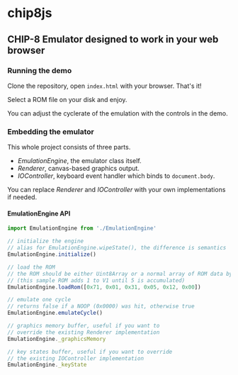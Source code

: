 # chip8js

## CHIP-8 Emulator designed to work in your web browser

### Running the demo

Clone the repository, open `index.html` with your browser. That's it!

Select a ROM file on your disk and enjoy.

You can adjust the cyclerate of the emulation with the controls in the demo.

### Embedding the emulator

This whole project consists of three parts.

- *EmulationEngine*, the emulator class itself.
- *Renderer*, canvas-based graphics output.
- *IOController*, keyboard event handler which binds to `document.body`.

You can replace *Renderer* and *IOController* with your own implementations if
needed.

#### EmulationEngine API

```js
import EmulationEngine from './EmulationEngine'

// initialize the engine
// alias for EmulationEngine.wipeState(), the difference is semantics
EmulationEngine.initialize()

// load the ROM
// the ROM should be either Uint8Array or a normal array of ROM data bytes
// (this sample ROM adds 1 to V1 until 5 is accumulated)
EmulationEngine.loadRom([0x71, 0x01, 0x31, 0x05, 0x12, 0x00])

// emulate one cycle
// returns false if a NOOP (0x0000) was hit, otherwise true
EmulationEngine.emulateCycle()

// graphics memory buffer, useful if you want to 
// override the existing Renderer implementation
EmulationEngine._graphicsMemory

// key states buffer, useful if you want to override
// the existing IOController implementation
EmulationEngine._keyState
```